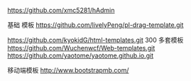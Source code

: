 https://github.com/xmc5281/hAdmin

基础 模板 https://github.com/livelyPeng/pl-drag-template.git

https://github.com/kyokidG/html-templates.git
300 多套模板 https://github.com/Wuchenwcf/Web-templates.git
https://github.com/yaotome/yaotome.github.io.git


移动端模板 http://www.bootstrapmb.com/
